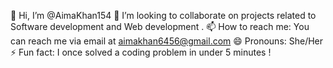  👋 Hi, I’m @AimaKhan154
💞️ I’m looking to collaborate on projects related to Software development and Web development .
📫 How to reach me: You can reach me via email at aimakhan6456@gmail.com
😄 Pronouns: She/Her 
⚡ Fun fact: I once solved a coding problem in under 5 minutes !
